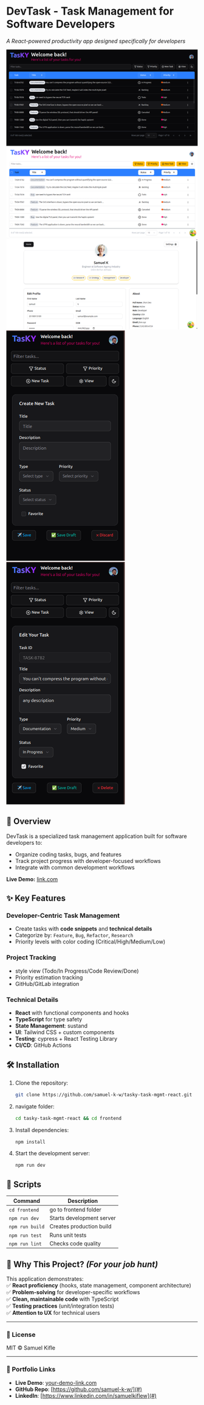 # **DevTask - Task Management for Software Developers**

_A React-powered productivity app designed specifically for developers_

![Demo Screenshot](./public/image1.png)
![Demo Screenshot](./public/image4.png)
![Demo Screenshot](./public/image5.png)
![Demo Screenshot](./public/image2.png)
![Demo Screenshot](./public/image3.png)

## **🚀 Overview**

DevTask is a specialized task management application built for software developers to:

- Organize coding tasks, bugs, and features
- Track project progress with developer-focused workflows
- Integrate with common development workflows

**Live Demo:** [link.com](#)

## **✨ Key Features**

### **Developer-Centric Task Management**

- Create tasks with **code snippets** and **technical details**
- Categorize by: `Feature`, `Bug`, `Refactor`, `Research`
- Priority levels with color coding (Critical/High/Medium/Low)

### **Project Tracking**

- style view (Todo/In Progress/Code Review/Done)
- Priority estimation tracking
- GitHub/GitLab integration

### **Technical Details**

- **React** with functional components and hooks
- **TypeScript** for type safety
- **State Management**: sustand
- **UI**: Tailwind CSS + custom components
- **Testing**: cypress + React Testing Library
- **CI/CD**: GitHub Actions

## **🛠️ Installation**

1. Clone the repository:
   ```bash
   git clone https://github.com/samuel-k-w/tasky-task-mgmt-react.git
   ```
2. navigate folder:
   ```bash
   cd tasky-task-mgmt-react && cd frontend
   ```
3. Install dependencies:
   ```bash
   npm install
   ```
4. Start the development server:
   ```bash
   npm run dev
   ```

## **🔧 Scripts**

| Command         | Description               |
| --------------- | ------------------------- |
| `cd frontend`   | go to frontend folder     |
| `npm run dev`   | Starts development server |
| `npm run build` | Creates production build  |
| `npm run test`  | Runs unit tests           |
| `npm run lint`  | Checks code quality       |

## **📌 Why This Project?** _(For your job hunt)_

This application demonstrates:  
✅ **React proficiency** (hooks, state management, component architecture)  
✅ **Problem-solving** for developer-specific workflows  
✅ **Clean, maintainable code** with TypeScript  
✅ **Testing practices** (unit/integration tests)  
✅ **Attention to UX** for technical users

---

### **📄 License**

MIT © Samuel Kifle

---

### **🔗 Portfolio Links**

- **Live Demo**: [your-demo-link.com](#)
- **GitHub Repo**: [https://github.com/samuel-k-w/](#)
- **LinkedIn**: [https://www.linkedin.com/in/samuelkiflew](#)
